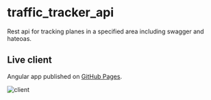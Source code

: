 # traffic_tracker_api

Rest api for tracking planes in a specified area including swagger and hateoas.

## Live client

Angular app published on [GitHub Pages](https://j-o-e-d-o-e.github.io/traffic-tracker/planes).

![client](https://user-images.githubusercontent.com/26798159/65524223-bd890600-deed-11e9-8b39-dc82cec949c2.png)
